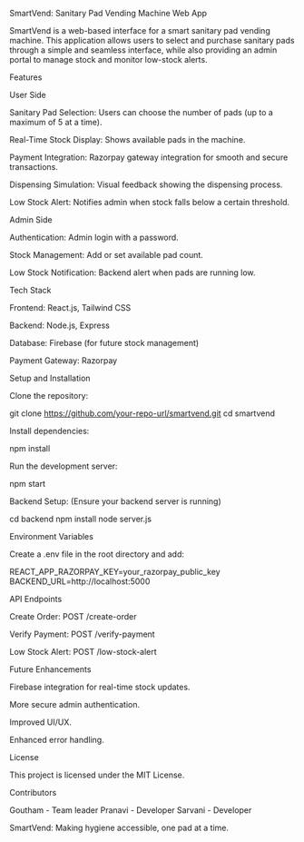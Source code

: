 SmartVend: Sanitary Pad Vending Machine Web App

SmartVend is a web-based interface for a smart sanitary pad vending machine. This application allows users to select and purchase sanitary pads through a simple and seamless interface, while also providing an admin portal to manage stock and monitor low-stock alerts.

Features

User Side

Sanitary Pad Selection: Users can choose the number of pads (up to a maximum of 5 at a time).

Real-Time Stock Display: Shows available pads in the machine.

Payment Integration: Razorpay gateway integration for smooth and secure transactions.

Dispensing Simulation: Visual feedback showing the dispensing process.

Low Stock Alert: Notifies admin when stock falls below a certain threshold.

Admin Side

Authentication: Admin login with a password.

Stock Management: Add or set available pad count.

Low Stock Notification: Backend alert when pads are running low.

Tech Stack

Frontend: React.js, Tailwind CSS

Backend: Node.js, Express

Database: Firebase (for future stock management)

Payment Gateway: Razorpay

Setup and Installation

Clone the repository:

git clone https://github.com/your-repo-url/smartvend.git
cd smartvend

Install dependencies:

npm install

Run the development server:

npm start

Backend Setup: (Ensure your backend server is running)

cd backend
npm install
node server.js

Environment Variables

Create a .env file in the root directory and add:

REACT_APP_RAZORPAY_KEY=your_razorpay_public_key
BACKEND_URL=http://localhost:5000

API Endpoints

Create Order: POST /create-order

Verify Payment: POST /verify-payment

Low Stock Alert: POST /low-stock-alert

Future Enhancements

Firebase integration for real-time stock updates.

More secure admin authentication.

Improved UI/UX.

Enhanced error handling.

License

This project is licensed under the MIT License.

Contributors

Goutham - Team leader
Pranavi - Developer
Sarvani - Developer

SmartVend: Making hygiene accessible, one pad at a time.

